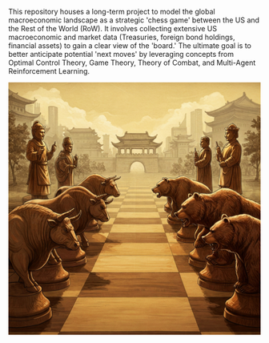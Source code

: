 This repository houses a long-term project to model the global macroeconomic landscape as a strategic 'chess game' between the US and the Rest of the World (RoW). It involves collecting extensive US macroeconomic and market data (Treasuries, foreign bond holdings, financial assets) to gain a clear view of the 'board.' The ultimate goal is to better anticipate potential 'next moves' by leveraging concepts from Optimal Control Theory, Game Theory, Theory of Combat, and Multi-Agent Reinforcement Learning.

![Game Screenshot](images/game.jpg)
